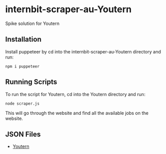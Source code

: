 # internbit-scraper-au-Youtern
Spike solution for Youtern
## Installation
Install puppeteer by cd into the internbit-scraper-au-Youtern directory and run:
```
npm i puppeteer
```
## Running Scripts
To run the script for Youtern, cd into the Youtern directory and run:
```
node scraper.js
```
This will go through the website and find all the available jobs on the website.  

## JSON Files
- [Youtern](https://github.com/radgrad/internbit-scraper-au-Youtern/blob/master/Youtern/youtern.canonical.data.json)
